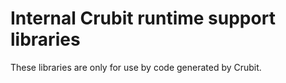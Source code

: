 # Internal Crubit runtime support libraries

These libraries are only for use by code generated by Crubit.
